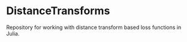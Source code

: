 # DistanceTransforms

Repository for working with distance transform based loss functions in Julia.
